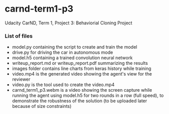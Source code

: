 # carnd-term1-p3
Udacity CarND, Term 1, Project 3: Behaviorial Cloning Project

### List of files

* model.py containing the script to create and train the model
* drive.py for driving the car in autonomous mode
* model.h5 containing a trained convolution neural network 
* writeup_report.md or writeup_report.pdf summarizing the results
* images folder contains line charts from keras history while training
* video.mp4 is the generated video showing the agent's view for the reviewer
* video.py is the tool used to create the video.mp4
* carnd_term1_p3.webm is a video showing the screen capture while running the agent using model.h5 for two rounds in a row (full speed), to demonstrate the robustness of the solution (to be uploaded later because of size constraints)
